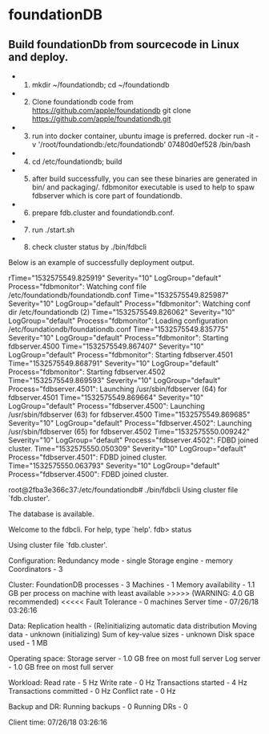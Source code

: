 # foundationDB 

## Build foundationDb from sourcecode in Linux and deploy.

* 1. mkdir ~/foundationdb; cd ~/foundationdb
* 2. Clone foundationdb code from https://github.com/apple/foundationdb
git clone https://github.com/apple/foundationdb.git
* 3. run into docker container, ubuntu image is preferred.
docker run -it -v '/root/foundationdb:/etc/foundationdb' 07480d0ef528 /bin/bash
* 4. cd /etc/foundationdb; build
* 5. after build successfully, you can see these binaries are generated in bin/ and packaging/.
fdbmonitor executable is used to help to spaw fdbserver which is core part of foundationdb.
* 6. prepare fdb.cluster and foundationdb.conf.
* 7. run ./start.sh
* 8. check cluster status by ./bin/fdbcli


Below is an example of successfully deployment output.

rTime="1532575549.825919" Severity="10" LogGroup="default" Process="fdbmonitor": Watching conf file /etc/foundationdb/foundationdb.conf
Time="1532575549.825987" Severity="10" LogGroup="default" Process="fdbmonitor": Watching conf dir /etc/foundationdb (2)
Time="1532575549.826062" Severity="10" LogGroup="default" Process="fdbmonitor": Loading configuration /etc/foundationdb/foundationdb.conf
Time="1532575549.835775" Severity="10" LogGroup="default" Process="fdbmonitor": Starting fdbserver.4500
Time="1532575549.867407" Severity="10" LogGroup="default" Process="fdbmonitor": Starting fdbserver.4501
Time="1532575549.868791" Severity="10" LogGroup="default" Process="fdbmonitor": Starting fdbserver.4502
Time="1532575549.869593" Severity="10" LogGroup="default" Process="fdbserver.4501": Launching /usr/sbin/fdbserver (64) for fdbserver.4501
Time="1532575549.869664" Severity="10" LogGroup="default" Process="fdbserver.4500": Launching /usr/sbin/fdbserver (63) for fdbserver.4500
Time="1532575549.869685" Severity="10" LogGroup="default" Process="fdbserver.4502": Launching /usr/sbin/fdbserver (65) for fdbserver.4502
Time="1532575550.009242" Severity="10" LogGroup="default" Process="fdbserver.4502": FDBD joined cluster.
Time="1532575550.050309" Severity="10" LogGroup="default" Process="fdbserver.4501": FDBD joined cluster.
Time="1532575550.063793" Severity="10" LogGroup="default" Process="fdbserver.4500": FDBD joined cluster.

root@2fba3e366c37:/etc/foundationdb# ./bin/fdbcli
Using cluster file `fdb.cluster'.

The database is available.

Welcome to the fdbcli. For help, type `help'.
fdb> status

Using cluster file `fdb.cluster'.

Configuration:
  Redundancy mode        - single
  Storage engine         - memory
  Coordinators           - 3

Cluster:
  FoundationDB processes - 3
  Machines               - 1
  Memory availability    - 1.1 GB per process on machine with least available
                           >>>>> (WARNING: 4.0 GB recommended) <<<<<
  Fault Tolerance        - 0 machines
  Server time            - 07/26/18 03:26:16

Data:
  Replication health     - (Re)initializing automatic data distribution
  Moving data            - unknown (initializing)
  Sum of key-value sizes - unknown
  Disk space used        - 1 MB

Operating space:
  Storage server         - 1.0 GB free on most full server
  Log server             - 1.0 GB free on most full server

Workload:
  Read rate              - 5 Hz
  Write rate             - 0 Hz
  Transactions started   - 4 Hz
  Transactions committed - 0 Hz
  Conflict rate          - 0 Hz

Backup and DR:
  Running backups        - 0
  Running DRs            - 0

Client time: 07/26/18 03:26:16


